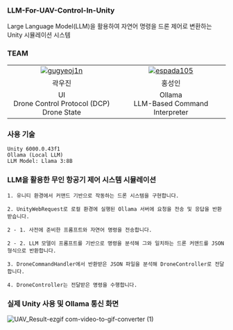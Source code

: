 ### LLM-For-UAV-Control-In-Unity
Large Language Model(LLM)을 활용하여 자연어 명령을 드론 제어로 변환하는 Unity 시뮬레이션 시스템
### TEAM
<table>
  <tr align="center">
    <td width="300px">
      <a href="https://github.com/gugyeoj1n" target="_blank">
        <img src="https://avatars.githubusercontent.com/gugyeoj1n" alt="gugyeoj1n" />
      </a>
    </td>
    <td width="300px">
      <a href="https://github.com/espada105" target="_blank">
        <img src="https://avatars.githubusercontent.com/espada105" alt="espada105" />
      </a>
    </td>
  </tr>

  <tr align="center">
    <td>
      곽우진
    </td>
    <td>
      홍성인
    </td>
  </tr>

  <tr align="center">
    <td>
      UI<br>Drone Control Protocol (DCP) <br> Drone State
    </td>
    <td>
      Ollama<br>LLM-Based Command Interpreter
    </td>
  </tr>  
  
</table>

### 사용 기술
    Unity 6000.0.43f1
    Ollama (Local LLM)
    LLM Model: Llama 3:8B


### LLM을 활용한 무인 항공기 제어 시스템 시뮬레이션

    1. 유니티 환경에서 커맨드 기반으로 작동하는 드론 시스템을 구현합니다.

    2. UnityWebRequest로 로컬 환경에 실행된 Ollama 서버에 요청을 전송 및 응답을 반환받습니다.

    2 - 1. 사전에 준비한 프롬프트와 자연어 명령을 전송합니다.

    2 - 2. LLM 모델이 프롬프트를 기반으로 명령을 분석해 그와 일치하는 드론 커맨드를 JSON 형식으로 반환합니다.

    3. DroneCommandHandler에서 반환받은 JSON 파일을 분석해 DroneController로 전달합니다.

    4. DroneController는 전달받은 명령을 수행합니다.

### 실제 Unity 사용 및 Ollama 통신 화면
![UAV_Result-ezgif com-video-to-gif-converter (1)](https://github.com/user-attachments/assets/60e077d6-d4b1-4a92-b48e-987fbc2525f5)



